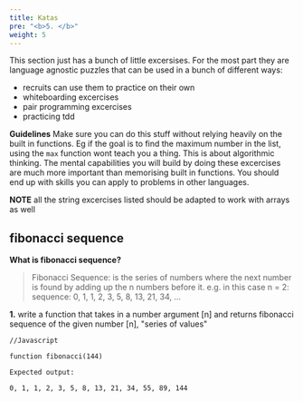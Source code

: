 ```yaml
---
title: Katas
pre: "<b>5. </b>"
weight: 5
---
```


This section just has a bunch of little excersises. For the most part they are language agnostic puzzles that can be used in a bunch of different ways:

- recruits can use them to practice on their own
- whiteboarding excercises
- pair programming excercises
- practicing tdd

**Guidelines**
Make sure you can do this stuff without relying heavily on the built in functions. Eg if the goal is to find the maximum number in the list, using the `max` function wont teach you a thing. This is about algorithmic thinking. The mental capabilities you will build by doing these excercises are much more important than memorising built in functions. You should end up with skills you can apply to problems in other languages.

**NOTE** all the string excercises listed should be adapted to work with arrays as well

## fibonacci sequence

 **What is fibonacci sequence?**

> Fibonacci Sequence: is the series of numbers where the next number is found by adding up the n numbers before it.
> e.g. in this case n = 2:
> sequence: 0, 1, 1, 2, 3, 5, 8, 13, 21, 34, ...

**1.** 
write a function that takes in a number argument [n] and returns fibonacci sequence of the given number [n], "series of values" 

```
//Javascript

function fibonacci(144)

Expected output:

0, 1, 1, 2, 3, 5, 8, 13, 21, 34, 55, 89, 144
```
